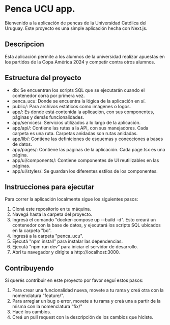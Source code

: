 # Penca UCU app.
Bienvenido a la aplicación de pencas de la Universidad Católica del Uruguay. Este proyecto es una simple aplicación hecha con Next.js.

## Descripcion
Esta aplicación permite a los alumnos de la universidad realizar apuestas en los partidos de la Copa América 2024 y competir contra otros alumnos.

## Estructura del proyecto
- db: Se encuentran los scripts SQL que se ejecutarán cuando el contenedor corra por primera vez.
- penca_ucu: Donde se encuentra la lógica de la aplicación en sí.
- public/: Para archivos estáticos como imágenes o logos.
- app/: Es donde está contenida la aplicación, con sus componentes, páginas y demás funcionalidades.
- app/services/: Servicios utilizados a lo largo de la aplicación. 
- app/api/: Contiene las rutas a la API, con sus manejadores. Cada carpeta es una ruta. Carpetas anidadas son rutas anidadas.
- app/lib/: Contiene las definiciones de esquemas y conecciones a bases de datos.
- app/pages/: Contiene las paginas de la aplicación. Cada page.tsx es una página.
- app/ui/components/: Contiene componentes de UI reutilizables en las páginas.
- app/ui/styles/: Se guardan los diferentes estilos de los componentes.

## Instrucciones para ejecutar
Para correr la aplicación localmente sigue los siguientes pasos:

1. Cloná este repositorio en tu máquina.
2. Navegá hasta la carpeta del proyecto.
3. Ingresá el comando "docker-compose up --build -d". Esto creará un contenedor con la base de datos, y ejecutará los scripts SQL ubicados en la carpeta "bd".
4. Ingresá a la carpeta "penca_ucu".
5. Ejecutá "npm install" para instalar las dependencias.
6. Ejecutá "npm run dev" para iniciar el servidor de desarrollo.
7. Abrí tu navegador y dirigite a http://localhost:3000.

## Contribuyendo
Si querés contribuir en este proyecto por favor seguí estos pasos:
1. Para crear una funcionalidad nueva, movete a tu rama y creá otra con la nomenclatura "feature/<funcionalidad>".
2. Para arreglar un bug o error, movete a tu rama y creá una a partir de la misma con la nomenclatura "fix/<arreglo>"
3. Hacé los cambios.
4. Creá un pull request con la descripción de los cambios que hiciste.